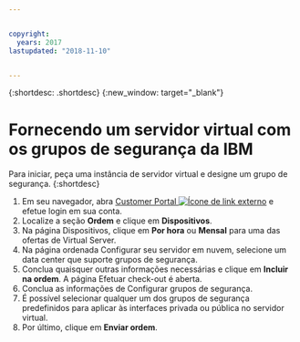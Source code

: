 ```yaml
---


copyright:
  years: 2017
lastupdated: "2018-11-10"


---
```


{:shortdesc: .shortdesc}
{:new_window: target="_blank"}


# Fornecendo um servidor virtual com os grupos de segurança da IBM

Para iniciar, peça uma instância
de servidor virtual e designe um grupo de segurança.
{:shortdesc}
 
1. Em seu navegador, abra [Customer Portal ![Ícone de link externo](../../icons/launch-glyph.svg "Ícone de link externo")](https://control.softlayer.com/) e efetue login em sua conta.
2. Localize a seção **Ordem** e clique em **Dispositivos**.
3. Na página Dispositivos, clique em **Por hora** ou **Mensal** para uma das ofertas de Virtual Server.
4. Na página ordenada Configurar seu servidor em nuvem, selecione um data center que suporte grupos de segurança.
5. Conclua quaisquer outras informações necessárias e clique em **Incluir na ordem**. A página Efetuar check-out é aberta.
6. Conclua as informações de Configurar grupos de segurança.
7. É possível selecionar qualquer um dos grupos de segurança predefinidos para aplicar às interfaces privada ou pública no servidor virtual.
8. Por último, clique em **Enviar ordem**.
